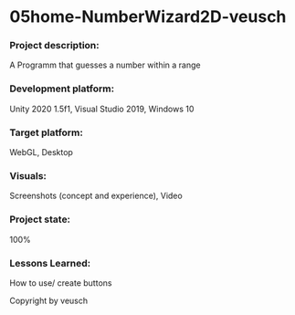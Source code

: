 # 05home-NumberWizard2D-veusch

### Project description: 
A Programm that guesses a number within a range

### Development platform: 
 Unity 2020 1.5f1, Visual Studio 2019, Windows 10

### Target platform: 
WebGL, Desktop

### Visuals: 
Screenshots (concept and experience), Video



### Project state: 
100%

### Lessons Learned: 
How to use/ create buttons 

Copyright by veusch


